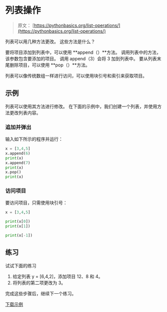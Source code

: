 # 列表操作

> 原文： [https://pythonbasics.org/list-operations/](https://pythonbasics.org/list-operations/)

列表可以用几种方法更改。 这些方法是什么？

要将项目添加到列表中，可以使用 **append（）**方法。 调用列表中的方法，该参数包含要添加的项目。 调用 append（3）会将 3 加到列表中。 要从列表末尾删除项目，可以使用 **pop（）**方法。

列表可以像传统数组一样进行访问，可以使用块引号和索引来获取项目。



## 示例

列表可以使用其方法进行修改。
在下面的示例中，我们创建一个列表，并使用方法更改列表内容。

### 追加并弹出

输入如下所示的程序并运行：

```py
x = [3,4,5]
x.append(6)
print(x)
x.append(7)
print(x)
x.pop()
print(x)

```

### 访问项目

要访问项目，只需使用块引号：

```py
x = [3,4,5]

print(x[0])
print(x[1])

print(x[-1])

```

## 练习

试试下面的练习

1.  给定列表 y = [6,4,2]，添加项目 12、8 和 4。
2.  将列表的第二项更改为 3。

完成这些步骤后，继续下一个练习。

[下载示例](https://gum.co/dcsp)